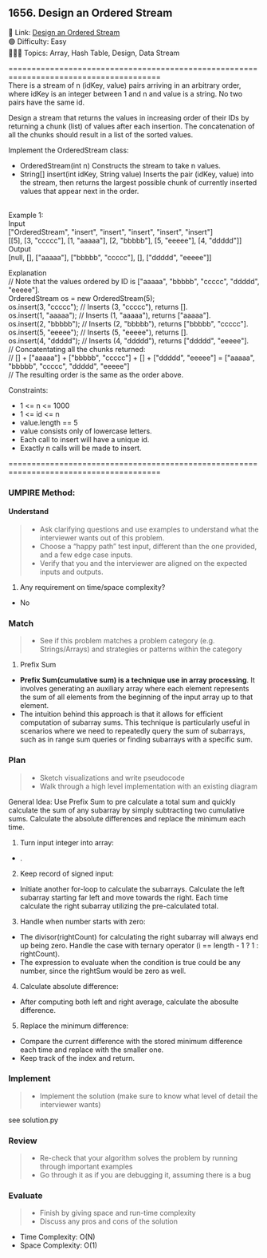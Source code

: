 ## 1656. Design an Ordered Stream

📎 Link: [Design an Ordered Stream](https://leetcode.com/problems/design-an-ordered-stream/description/)<br>
🟢 Difficulty: Easy<br>
👩🏻‍💻 Topics: Array, Hash Table, Design, Data Stream<br>

=======================================================================================<br>
There is a stream of n (idKey, value) pairs arriving in an arbitrary order, where idKey is an integer between 1 and n and value is a string. No two pairs have the same id.<br>

Design a stream that returns the values in increasing order of their IDs by returning a chunk (list) of values after each insertion. The concatenation of all the chunks should result in a list of the sorted values.<br>

Implement the OrderedStream class:<br>

- OrderedStream(int n) Constructs the stream to take n values.
- String[] insert(int idKey, String value) Inserts the pair (idKey, value) into the stream, then returns the largest possible chunk of currently inserted values that appear next in the order.

<br>
Example 1:<br>
Input<br>
["OrderedStream", "insert", "insert", "insert", "insert", "insert"]<br>
[[5], [3, "ccccc"], [1, "aaaaa"], [2, "bbbbb"], [5, "eeeee"], [4, "ddddd"]]<br>
Output<br>
[null, [], ["aaaaa"], ["bbbbb", "ccccc"], [], ["ddddd", "eeeee"]]

Explanation<br>
// Note that the values ordered by ID is ["aaaaa", "bbbbb", "ccccc", "ddddd", "eeeee"].<br>
OrderedStream os = new OrderedStream(5);<br>
os.insert(3, "ccccc"); // Inserts (3, "ccccc"), returns [].<br>
os.insert(1, "aaaaa"); // Inserts (1, "aaaaa"), returns ["aaaaa"].<br>
os.insert(2, "bbbbb"); // Inserts (2, "bbbbb"), returns ["bbbbb", "ccccc"].<br>
os.insert(5, "eeeee"); // Inserts (5, "eeeee"), returns [].<br>
os.insert(4, "ddddd"); // Inserts (4, "ddddd"), returns ["ddddd", "eeeee"].<br>
// Concatentating all the chunks returned:<br>
// [] + ["aaaaa"] + ["bbbbb", "ccccc"] + [] + ["ddddd", "eeeee"] = ["aaaaa", "bbbbb", "ccccc", "ddddd", "eeeee"]<br>
// The resulting order is the same as the order above.<br>

Constraints:<br>

- 1 <= n <= 1000
- 1 <= id <= n
- value.length == 5
- value consists only of lowercase letters.
- Each call to insert will have a unique id.
- Exactly n calls will be made to insert.

=======================================================================================<br>

### UMPIRE Method:

#### Understand

> - Ask clarifying questions and use examples to understand what the interviewer wants out of this problem.
> - Choose a “happy path” test input, different than the one provided, and a few edge case inputs.
> - Verify that you and the interviewer are aligned on the expected inputs and outputs.

1. Any requirement on time/space complexity?

- No

### Match

> - See if this problem matches a problem category (e.g. Strings/Arrays) and strategies or patterns within the category

1.  Prefix Sum <br>

- **Prefix Sum(cumulative sum) is a technique use in array processing**. It involves generating an auxiliary array where each element represents the sum of all elements from the beginning of the input array up to that element.
- The intuition behind this approach is that it allows for efficient computation of subarray sums. This technique is particularly useful in scenarios where we need to repeatedly query the sum of subarrays, such as in range sum queries or finding subarrays with a specific sum.

### Plan

> - Sketch visualizations and write pseudocode
> - Walk through a high level implementation with an existing diagram

General Idea: Use Prefix Sum to pre calculate a total sum and quickly calculate the sum of any subarray by simply subtracting two cumulative sums. Calculate the absolute differences and replace the minimum each time.

1. Turn input integer into array:

- .

2. Keep record of signed input:

- Initiate another for-loop to calculate the subarrays. Calculate the left subarray starting far left and move towards the right. Each time calculate the right subarray utilizing the pre-calculated total.

3. Handle when number starts with zero:

- The divisor(rightCount) for calculating the right subarray will always end up being zero. Handle the case with ternary operator (i == length - 1 ? 1 : rightCount).
- The expression to evaluate when the condition is true could be any number, since the rightSum would be zero as well.

4. Calculate absolute difference:

- After computing both left and right average, calculate the abosulte difference.

5. Replace the minimum difference:

- Compare the current difference with the stored minimum difference each time and replace with the smaller one.
- Keep track of the index and return.

### Implement

> - Implement the solution (make sure to know what level of detail the interviewer wants)

see solution.py

### Review

> - Re-check that your algorithm solves the problem by running through important examples
> - Go through it as if you are debugging it, assuming there is a bug

### Evaluate

> - Finish by giving space and run-time complexity
> - Discuss any pros and cons of the solution

- Time Complexity: O(N)
- Space Complexity: O(1)
